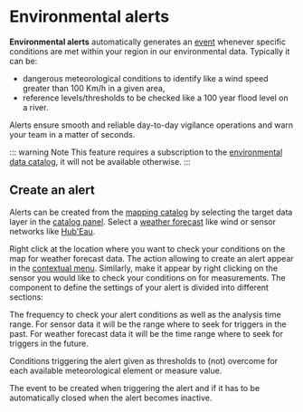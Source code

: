 # Environmental alerts

**Environmental alerts** automatically generates an [event](../quickstart/concepts.md#event) whenever specific conditions are met within your region in our environmental data. Typically it can be:
* dangerous meteorological conditions to identify like a wind speed greater than 100 Km/h in a given area,
* reference levels/thresholds to be checked like a 100 year flood level on a river.

Alerts ensure smooth and reliable day-to-day vigilance operations and warn your team in a matter of seconds.

::: warning Note
This feature requires a subscription to the [environmental data catalog](./catalog.md), it will not be available otherwise.
:::

## Create an alert

Alerts can be created from the [mapping catalog](./catalog.md) by selecting the target data layer in the [catalog panel](./catalog.md#catalog-panel). Select a [weather forecast](./catalog.md#weather-prediction) like wind or sensor networks like [Hub'Eau](./catalog.md#hub-eau).

Right click at the location where you want to check your conditions on the map for weather forecast data. The action allowing to create an alert <i class="las la-search-location"></i> appear in the [contextual menu](./catalog.md#contextual-menu). Similarly, make it appear by right clicking on the sensor you would like to check your conditions on for measurements. The component to define the settings of your alert is divided into different sections:
  
<i class="las la-clock la-2x"></i> The frequency to check your alert conditions as well as the analysis time range. For sensor data it will be the range where to seek for triggers in the past. For weather forecast data it will be the time range where to seek for triggers in the future.

<i class="lab la-cloudversify la-2x"></i> Conditions triggering the alert given as thresholds to (not) overcome for each available meteorological element or measure value.

<i class="las la-bell la-2x"></i> The event to be created when triggering the alert and if it has to be automatically closed when the alert becomes inactive.

